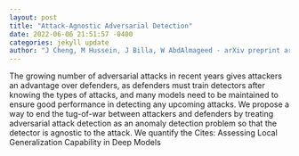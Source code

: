 ```yaml
--- 
layout: post 
title: "Attack-Agnostic Adversarial Detection" 
date: 2022-06-06 21:51:57 -0400 
categories: jekyll update 
author: "J Cheng, M Hussein, J Billa, W AbdAlmageed - arXiv preprint arXiv:2206.00489, 2022" 
--- 
```

The growing number of adversarial attacks in recent years gives attackers an advantage over defenders, as defenders must train detectors after knowing the types of attacks, and many models need to be maintained to ensure good performance in detecting any upcoming attacks. We propose a way to end the tug-of-war between attackers and defenders by treating adversarial attack detection as an anomaly detection problem so that the detector is agnostic to the attack. We quantify the Cites: Assessing Local Generalization Capability in Deep Models